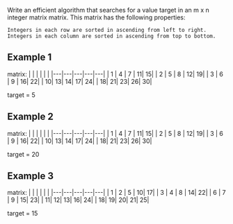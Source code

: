 Write an efficient algorithm that searches for a value target in an m x n integer matrix matrix. This matrix has the following properties:

    Integers in each row are sorted in ascending from left to right.
    Integers in each column are sorted in ascending from top to bottom.

## Example 1

matrix:
|   |   |   |   |   |
|---|---|---|---|---|
| 1 | 4 | 7 | 11| 15|
| 2 | 5 | 8 | 12| 19|
| 3 | 6 | 9 | 16| 22|
| 10| 13| 14| 17| 24|
| 18| 21| 23| 26| 30|

target = 5

## Example 2

matrix:
|   |   |   |   |   |
|---|---|---|---|---|
| 1 | 4 | 7 | 11| 15|
| 2 | 5 | 8 | 12| 19|
| 3 | 6 | 9 | 16| 22|
| 10| 13| 14| 17| 24|
| 18| 21| 23| 26| 30|

target = 20

## Example 3

matrix:
|   |   |   |   |   |
|---|---|---|---|---|
| 1 | 2 | 5 | 10| 17|
| 3 | 4 | 8 | 14| 22|
| 6 | 7 | 9 | 15| 23|
| 11| 12| 13| 16| 24|
| 18| 19| 20| 21| 25|

target = 15